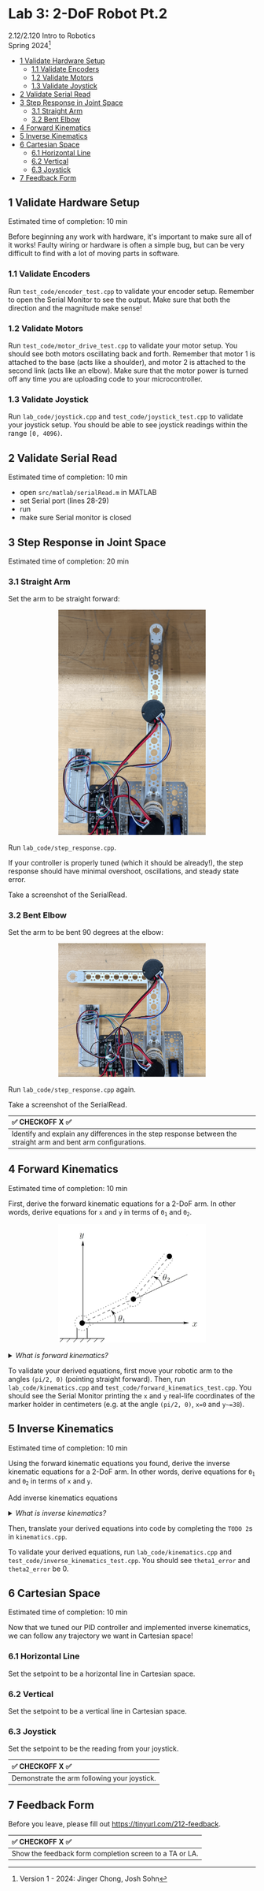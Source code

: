 # Lab 3: 2-DoF Robot Pt.2

2.12/2.120 Intro to Robotics  
Spring 2024[^1]

- [1 Validate Hardware Setup](#1-validate-hardware-setup)
  - [1.1 Validate Encoders](#11-validate-encoders)
  - [1.2 Validate Motors](#12-validate-motors)
  - [1.3 Validate Joystick](#13-validate-joystick)
- [2 Validate Serial Read](#2-validate-serial-read)
- [3 Step Response in Joint Space](#3-step-response-in-joint-space)
  - [3.1 Straight Arm](#31-straight-arm)
  - [3.2 Bent Elbow](#32-bent-elbow)
- [4 Forward Kinematics](#4-forward-kinematics)
- [5 Inverse Kinematics](#5-inverse-kinematics)
- [6 Cartesian Space](#6-cartesian-space)
  - [6.1 Horizontal Line](#61-horizontal-line)
  - [6.2 Vertical](#62-vertical)
  - [6.3 Joystick](#63-joystick)
- [7 Feedback Form](#7-feedback-form)

## 1 Validate Hardware Setup
Estimated time of completion: 10 min

Before beginning any work with hardware, it's important to make sure all of it works! Faulty wiring or hardware is often a simple bug, but can be very difficult to find with a lot of moving parts in software.

### 1.1 Validate Encoders
Run `test_code/encoder_test.cpp` to validate your encoder setup. Remember to open the Serial Monitor to see the output. Make sure that both the direction and the magnitude make sense!

### 1.2 Validate Motors
Run `test_code/motor_drive_test.cpp` to validate your motor setup. You should see both motors oscillating back and forth. Remember that motor 1 is attached to the base (acts like a shoulder), and motor 2 is attached to the second link (acts like an elbow). Make sure that the motor power is turned off any time you are uploading code to your microcontroller.

### 1.3 Validate Joystick
Run `lab_code/joystick.cpp` and `test_code/joystick_test.cpp` to validate your joystick setup. You should be able to see joystick readings within the range `[0, 4096)`.

## 2 Validate Serial Read
Estimated time of completion: 10 min

- open `src/matlab/serialRead.m` in MATLAB
- set Serial port (lines 28-29)
- run
- make sure Serial monitor is closed

## 3 Step Response in Joint Space
Estimated time of completion: 20 min

### 3.1 Straight Arm
Set the arm to be straight forward:

<p align="center">
<img src="./.images/straight_arm.png" alt="drawing" width="300"/>
</p>

Run `lab_code/step_response.cpp`.

If your controller is properly tuned (which it should be already!), the step response should have minimal overshoot, oscillations, and steady state error. 

Take a screenshot of the SerialRead.

### 3.2 Bent Elbow
Set the arm to be bent 90 degrees at the elbow:

<p align="center">
<img src="./.images/bent_arm.png" alt="drawing" width="300"/>
</p>

Run `lab_code/step_response.cpp` again.

Take a screenshot of the SerialRead.

| :white_check_mark: CHECKOFF X :white_check_mark:   |
|:---------------------------------------------------|
| Identify and explain any differences in the step response between the straight arm and bent arm configurations. |

## 4 Forward Kinematics
Estimated time of completion: 10 min

First, derive the forward kinematic equations for a 2-DoF arm. In other words, derive equations for `x` and `y` in terms of <code>Θ<sub>1</sub></code> and <code>Θ<sub>2</sub></code>.

<p align="center">
<img src="./.images/2dofarm.png" alt="drawing" width="300"/>
</p>

<details>
<summary><i> What is forward kinematics? </i></summary>

Forward kinematics answers the question, "Given the angles of the robot's joints, what are the x, y coordinates of the robot's hand?" For more, refer to lecture 2!

</details>

To validate your derived equations, first move your robotic arm to the angles `(pi/2, 0)` (pointing straight forward). Then, run `lab_code/kinematics.cpp` and `test_code/forward_kinematics_test.cpp`. You should see the Serial Monitor printing the `x` and `y` real-life coordinates of the marker holder in centimeters (e.g. at the angle `(pi/2, 0)`, `x=0` and `y~=38`).

## 5 Inverse Kinematics
Estimated time of completion: 10 min

Using the forward kinematic equations you found, derive the inverse kinematic equations for a 2-DoF arm. In other words, derive equations for <code>Θ<sub>1</sub></code> and <code>Θ<sub>2</sub></code> in terms of `x` and `y`.

Add inverse kinematics equations

<details>
<summary><i> What is inverse kinematics? </i></summary>

It's the opposite of forward kinematics!
Put simply, forward inverse kinematics answers the question, "Given the desired x,y coordinates of the robot's hand, what should the angles of the robot's joints be?" For more, refer to lecture 2!

</details>

Then, translate your derived equations into code by completing the `TODO 2`s in `kinematics.cpp`.

To validate your derived equations, run `lab_code/kinematics.cpp` and `test_code/inverse_kinematics_test.cpp`. You should see `theta1_error` and `theta2_error` be 0.

## 6 Cartesian Space
Estimated time of completion: 10 min

Now that we tuned our PID controller and implemented inverse kinematics, we can follow any trajectory we want in Cartesian space!

### 6.1 Horizontal Line
Set the setpoint to be a horizontal line in Cartesian space.

### 6.2 Vertical 
Set the setpoint to be a vertical line in Cartesian space.

### 6.3 Joystick
Set the setpoint to be the reading from your joystick.

| :white_check_mark: CHECKOFF X :white_check_mark:   |
|:---------------------------------------------------|
| Demonstrate the arm following your joystick. |

## 7 Feedback Form

Before you leave, please fill out https://tinyurl.com/212-feedback. 

| :white_check_mark: CHECKOFF X :white_check_mark:   |
|:---------------------------------------------------|
| Show the feedback form completion screen to a TA or LA. |


[^1]: Version 1 - 2024: Jinger Chong, Josh Sohn
